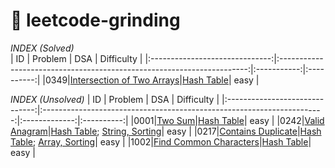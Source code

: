 # 🎯 leetcode-grinding

*INDEX (Solved)*                            
|               ID               |                               Problem                                  |     DSA     | Difficulty |
|:------------------------------:|:----------------------------------------------------------------------:|:-----------:|:----------:|
|0349|[Intersection of Two Arrays](https://leetcode.cn/problems/intersection-of-two-arrays/description/)|[Hash Table](./source/cpp/0349.cpp)|   easy   |



*INDEX (Unsolved)*
|               ID               |                               Problem                                  |     DSA     | Difficulty |
|:------------------------------:|:----------------------------------------------------------------------:|:-------------:|:----------:|
|0001|[Two Sum](https://leetcode.cn/problems/two-sum/description/)|[Hash Table](./source/cpp/unsolved/0001.cpp)|   easy   |
|0242|[Valid Anagram](https://leetcode.cn/problems/valid-anagram/description/)|[Hash Table](./source/cpp/unsolved/0242.cpp); [String, Sorting](./source/c/unsolved/0242.c)|   easy   |
|0217|[Contains Duplicate](https://leetcode.cn/problems/contains-duplicate/description/)|[Hash Table](./source/cpp/unsolved/0217.cpp); [Array, Sorting](./source/c/unsolved/0217.c)|   easy   |
|1002|[Find Common Characters](https://leetcode.cn/problems/find-common-characters/description/)|[Hash Table](./source/cpp/unsolved/1002.cpp)|   easy   |
